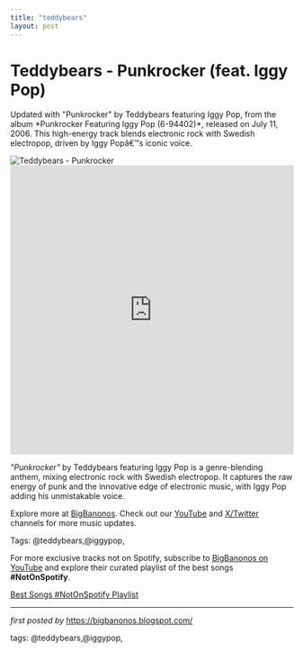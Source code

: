 ```yaml
---
title: "teddybears"
layout: post
---
```

<!-- Title of the Post -->
<h1 >Teddybears - Punkrocker (feat. Iggy Pop)</h1> <!-- Introductory Text -->
<p >Updated with "Punkrocker" by Teddybears featuring Iggy Pop, from the album *Punkrocker Featuring Iggy Pop (6-94402)*, released on July 11, 2006. This high-energy track blends electronic rock with Swedish electropop, driven by Iggy Popâ€™s iconic voice.</p> <!-- Featured Image -->
<div > <img src="https://e.snmc.io/i/1200/s/72af41f85944be441e540a32e9a1bd57/2772923" alt="Teddybears - Punkrocker" />
</div> <!-- YouTube Video Embed -->
<div > <iframe width="100%" height="514" src="https://www.youtube.com/embed/8P09rxVaQAM" title="Teddybears - Punkrocker (feat. Iggy Pop) [Official Video]" frameborder="0" allow="accelerometer; autoplay; clipboard-write; encrypted-media; gyroscope; picture-in-picture; web-share" referrerpolicy="strict-origin-when-cross-origin" allowfullscreen></iframe>
</div> <!-- Song Information -->
<div > <p><em>"Punkrocker"</em> by Teddybears featuring Iggy Pop is a genre-blending anthem, mixing electronic rock with Swedish electropop. It captures the raw energy of punk and the innovative edge of electronic music, with Iggy Pop adding his unmistakable voice.</p>
</div> <!-- Footer Links -->
<div > <p>Explore more at <a href="https://bigbanonos.blogspot.com/" target="_blank">BigBanonos</a>. Check out our <a href="https://www.youtube.com/@BigBanonos" target="_blank">YouTube</a> and <a href="https://x.com/bigbanonos" target="_blank">X/Twitter</a> channels for more music updates.</p>
</div> <!-- Tags -->
<p >Tags: @teddybears,@iggypop,</p>


<!--Subscribe and Playlist Links-->
<div>
    <p>For more exclusive tracks not on Spotify, subscribe to <a href="https://www.youtube.com/@BigBanonos" target="_blank">BigBanonos on YouTube</a> and explore their curated playlist of the best songs <strong>#NotOnSpotify</strong>.</p>
    <p><a href="https://www.youtube.com/playlist?list=PLtuNtuTatqI0kFahUCbtbfenC_ET5O_tr" target="_blank">Best Songs #NotOnSpotify Playlist<br /></a></p></div>

<hr />

<p><em>first posted by</em> <a href="https://bigbanonos.blogspot.com/" rel="noopener" target="_new">https://bigbanonos.blogspot.com/</a></p>

<p>tags: @teddybears,@iggypop,</p>
